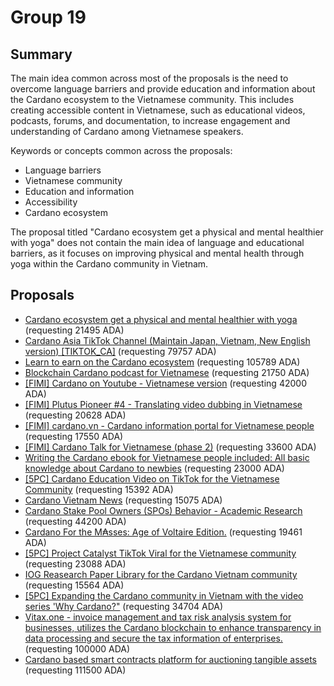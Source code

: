 
# Group 19

## Summary

The main idea common across most of the proposals is the need to overcome language barriers and provide education and information about the Cardano ecosystem to the Vietnamese community. This includes creating accessible content in Vietnamese, such as educational videos, podcasts, forums, and documentation, to increase engagement and understanding of Cardano among Vietnamese speakers.

Keywords or concepts common across the proposals:
- Language barriers
- Vietnamese community
- Education and information
- Accessibility
- Cardano ecosystem

The proposal titled "Cardano ecosystem get a physical and mental healthier with yoga" does not contain the main idea of language and educational barriers, as it focuses on improving physical and mental health through yoga within the Cardano community in Vietnam.

## Proposals
* [Cardano ecosystem get a physical and mental healthier with yoga](https://cardano.ideascale.com/c/idea/114347) (requesting 21495 ADA)
* [Cardano Asia TikTok Channel (Maintain Japan, Vietnam, New English version) [TIKTOK_CA]](https://cardano.ideascale.com/c/idea/114136) (requesting 79757 ADA)
* [Learn to earn on the Cardano ecosystem](https://cardano.ideascale.com/c/idea/113893) (requesting 105789 ADA)
* [Blockchain Cardano podcast for Vietnamese](https://cardano.ideascale.com/c/idea/112853) (requesting 21750 ADA)
* [[FIMI] Cardano on Youtube - Vietnamese version](https://cardano.ideascale.com/c/idea/112335) (requesting 42000 ADA)
* [[FIMI] Plutus Pioneer #4 - Translating video dubbing in Vietnamese](https://cardano.ideascale.com/c/idea/112327) (requesting 20628 ADA)
* [[FIMI] cardano.vn - Cardano information portal for Vietnamese people](https://cardano.ideascale.com/c/idea/112325) (requesting 17550 ADA)
* [[FIMI] Cardano Talk for Vietnamese (phase 2)](https://cardano.ideascale.com/c/idea/112317) (requesting 33600 ADA)
* [Writing the Cardano ebook for Vietnamese people included: All basic knowledge about Cardano to newbies](https://cardano.ideascale.com/c/idea/112162) (requesting 23000 ADA)
* [[5PC] Cardano Education Video on TikTok for the Vietnamese Community](https://cardano.ideascale.com/c/idea/111977) (requesting 15392 ADA)
* [Cardano Vietnam News](https://cardano.ideascale.com/c/idea/111627) (requesting 15075 ADA)
* [Cardano Stake Pool Owners (SPOs) Behavior - Academic Research](https://cardano.ideascale.com/c/idea/111044) (requesting 44200 ADA)
* [Cardano For the M₳sses: Age of Voltaire Edition.](https://cardano.ideascale.com/c/idea/110822) (requesting 19461 ADA)
* [[5PC] Project Catalyst TikTok Viral for the Vietnamese community](https://cardano.ideascale.com/c/idea/110560) (requesting 23088 ADA)
* [IOG Reasearch Paper Library for the Cardano Vietnam community](https://cardano.ideascale.com/c/idea/110406) (requesting 15564 ADA)
* [[5PC] Expanding the Cardano community in Vietnam with the video series 'Why Cardano?"](https://cardano.ideascale.com/c/idea/110151) (requesting 34704 ADA)
* [Vitax.one - invoice management and tax risk analysis system for businesses, utilizes the Cardano blockchain to enhance transparency in data processing and secure the tax information of enterprises.](https://cardano.ideascale.com/c/idea/113026) (requesting 100000 ADA)
* [Cardano based smart contracts platform for auctioning tangible assets](https://cardano.ideascale.com/c/idea/110934) (requesting 111500 ADA)
